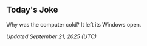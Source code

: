 ## Today's Joke
Why was the computer cold? It left its Windows open.

*Updated September 21, 2025 (UTC)*
